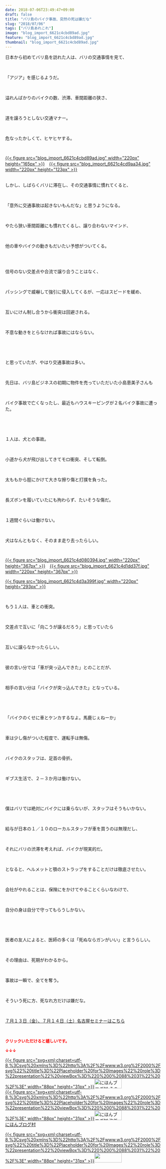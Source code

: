```yaml
---
date: 2018-07-06T23:49:47+09:00
draft: false
title: "バリ島のバイク事故、突然の死は嫌だな"
slug: "2018/07/06"
tags: ["バリ島あれこれ"]
image: "blog_import_6621c4cbd89ad.jpg"
feature: "blog_import_6621c4cbd89ad.jpg"
thumbnail: "blog_import_6621c4cbd89ad.jpg"
---
```

<p>日本から初めてバリ島を訪れた人は、バリの交通事情を見て、</p><p> </p><p>「アジア」を感じるようだ。</p><p> </p><p>溢れんばかりのバイクの数、渋滞、車間距離の狭さ、</p><p> </p><p>道を譲ろうとしない交通マナー。</p><p> </p><p>危なったかしくて、ヒヤヒヤする。</p><p> </p><p><a href="blog_import_6621c4cbd89ad.jpg">{{< figure src="blog_import_6621c4cbd89ad.jpg" width="220px" height="165px" >}}</a>　<a href="blog_import_6621c4cf23195.jpg">{{< figure src="blog_import_6621c4cd9aa34.jpg" width="220px" height="123px" >}}</a></p><p><br/>しかし、しばらくバリに滞在し、その交通事情に慣れてくると、</p><p> </p><p>「意外に交通事故は起きないもんだな」と思うようになる。</p><p> </p><p>やたら狭い車間距離にも慣れてくるし、譲り合わないマインド、</p><p> </p><p>他の車やバイクの動きもだいたい予想がついてくる。</p><p> </p><p><br/>信号のない交差点や合流で譲り合うことはなく、</p><p> </p><p>パッシングで威嚇して強引に侵入してくるが、一応はスピードを緩め、</p><p> </p><p>互いにけん制し合うから衝突は回避される。</p><p> </p><p>不意な動きをとらなければ事故にはならない。</p><p> </p><p> </p><p>と思っていたが、やはり交通事故は多い。</p><p> </p><p>先日は、バリ島ビジネスの初期に物件を売っていただいた小島恵美子さんも</p><p> </p><p>バイク事故で亡くなったし、最近もハウスキーピングが２名バイク事故に遭った。</p><p> </p><p> </p><p>１人は、犬との事故。</p><p> </p><p>小道から犬が飛び出してきてモロ衝突、そして転倒。</p><p> </p><p>太ももから脛にかけて大きな擦り傷と打撲を負った。</p><p> </p><p>長ズボンを履いていたにも拘わらず、たいそうな傷だ。</p><p> </p><p>１週間ぐらいは働けない。</p><p> </p><p>犬はなんともなく、そのまま走り去ったらしい。</p><p> </p><p><a href="blog_import_6621c4d080394.jpg">{{< figure src="blog_import_6621c4d080394.jpg" width="220px" height="367px" >}}</a>　<a href="blog_import_6621c4d1dd37f.jpg">{{< figure src="blog_import_6621c4d1dd37f.jpg" width="220px" height="367px" >}}</a></p><p><a href="blog_import_6621c4d3a399f.jpg">{{< figure src="blog_import_6621c4d3a399f.jpg" width="220px" height="293px" >}}</a></p><p> </p><p>もう１人は、車との衝突。</p><p> </p><p>交差点で互いに「向こうが譲るだろう」と思っていたら</p><p> </p><p>互いに譲らなかったらしい。</p><p> </p><p>彼の言い分では「車が突っ込んできた」とのことだが、</p><p> </p><p>相手の言い分は「バイクが突っ込んできた」となっている。</p><p> </p><p> </p><p>「バイクのくせに車とケンカするなよ。馬鹿じぇねーか」</p><p> </p><p>車は少し傷がついた程度で、運転手は無傷。</p><p> </p><p>バイクのスタッフは、足首の骨折。</p><p> </p><p>ギブス生活で、２－３か月は働けない。</p><p> </p><p> </p><p>僕はバリでは絶対にバイクには乗らないが、スタッフはそうもいかない。</p><p> </p><p>給与が日本の１／１０のローカルスタッフが車を買うのは無理だし、</p><p> </p><p>それにバリの渋滞を考えれば、バイクが現実的だ。</p><p> </p><p>となると、ヘルメットと顎のストラップをすることだけは徹底させたい。</p><p> </p><p>会社がやれることは、保険にをかけてやることくらいなわけで、</p><p> </p><p>自分の身は自分で守ってもらうしかない。</p><p> </p><p> </p><p>医者の友人によると、医師の多くは「死ぬならガンがいい」と言うらしい。</p><p> </p><p>その理由は、死期がわかるから。</p><p> </p><p>事故は一瞬で、全てを奪う。</p><p> </p><p>そういう死に方、死なれ方だけは嫌だな。</p><p> </p><p><a href="https://ameblo.jp/baliclub/entry-12382733710.html" target="_blank">７月１３日（金）、７月１４日（土）名古屋セミナーはこちら</a></p><p> </p><p><font color="#ff0000" size="2"><strong>クリックいただけると嬉しいです。</strong></font></p><p><font color="#ff0000" size="2"><strong>↓↓↓</strong></font></p><p><a href="ranking.html?p_cid=01260127" id="&amp;blogmura_banner" target="_blank">{{< figure src="svg+xml;charset=utf-8,%3Csvg%20xmlns%3D%22http%3A%2F%2Fwww.w3.org%2F2000%2Fsvg%22%20title%3D%22Placeholder%20for%20Images%22%20role%3D%22presentation%22%20viewBox%3D%220%200%2088%2031%22%20%2F%3E" width="88px" height="31px" >}}<noscript><img alt="にほんブログ村 その他生活ブログ 不動産投資へ" border="0" height="31" src="https://img-proxy.blog-video.jp/images?url=http%3A%2F%2Flife.blogmura.com%2Fhudousantoushi%2Fimg%2Fhudousantoushi88_31.gif" width="88"></noscript></a><br/><a href="ranking.html?p_cid=01260127" target="_blank">{{< figure src="svg+xml;charset=utf-8,%3Csvg%20xmlns%3D%22http%3A%2F%2Fwww.w3.org%2F2000%2Fsvg%22%20title%3D%22Placeholder%20for%20Images%22%20role%3D%22presentation%22%20viewBox%3D%220%200%2088%2031%22%20%2F%3E" width="88px" height="31px" >}}<noscript><img alt="にほんブログ村 海外生活ブログ バリ島情報へ" border="0" height="31" src="https://img-proxy.blog-video.jp/images?url=http%3A%2F%2Foverseas.blogmura.com%2Fbali%2Fimg%2Fbali88_31.gif" width="88"></noscript></a><br/><a href="ranking.html?p_cid=01260127" target="_blank">にほんブログ村</a></p><p><a href="link.php?1804582" title="人気ブログランキングへ">{{< figure src="svg+xml;charset=utf-8,%3Csvg%20xmlns%3D%22http%3A%2F%2Fwww.w3.org%2F2000%2Fsvg%22%20title%3D%22Placeholder%20for%20Images%22%20role%3D%22presentation%22%20viewBox%3D%220%200%2088%2031%22%20%2F%3E" width="88px" height="31px" >}}<noscript><img border="0" height="31" src="https://blog.with2.net/img/banner/banner_22.gif" width="88"></noscript></a></p><p> </p>

